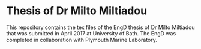 # Thesis of Dr Milto Miltiadou

This repository contains the tex files of the EngD thesis of Dr Milto Miltiadou that was submitted in April 2017 at University of Bath. The EngD was completed in collaboration with Plymouth Marine Laboratory.
